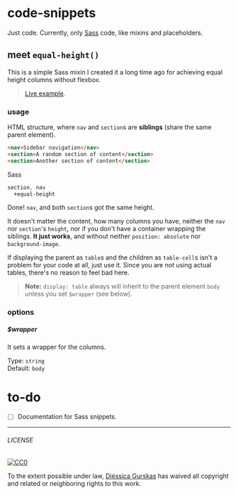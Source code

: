 # code-snippets

Just code. Currently, only [Sass](http://sass-lang.com) code, like mixins and placeholders.

## meet `equal-height()`
This is a simple Sass mixin I created it a long time ago for achieving equal height columns without flexbox.
> [Live example](http://codepen.io/diessica/full/LVoxqJ).

### usage

HTML structure, where `nav` and `section`s are **siblings** (share the same parent element).

```html
<nav>Sidebar navigation</nav>
<section>A random section of content</section>
<section>Another section of content</section>
```

Sass
```sass
section, nav
  +equal-height
```

Done! `nav`, and both `section`s got the same height.

It doesn't matter the content, how many columns you have, neither the `nav` nor `section`'s `height`, nor if you don't have a container wrapping the siblings. **It just works**, and without neither `position: absolute` nor `background-image`.

If displaying the parent  as `table`s and the children as `table-cell`s isn't a problem for your code at all, just use it. Since you are not using actual tables, there's no reason to feel bad here.

> **Note:** `display: table` always will inherit to the parent element `body` unless you set `$wrapper` (see below).

### options
##### $wrapper
It sets a wrapper for the columns.

Type: `string` <br>
Default: `body`


# to-do
- [ ] Documentation for Sass snippets.

---

###### LICENSE

[![CC0](http://mirrors.creativecommons.org/presskit/buttons/88x31/svg/cc-zero.svg)](http://creativecommons.org/publicdomain/zero/1.0/)

To the extent possible under law, [Diéssica Gurskas](http://diessi.ca) has waived all copyright and related or neighboring rights to this work.
